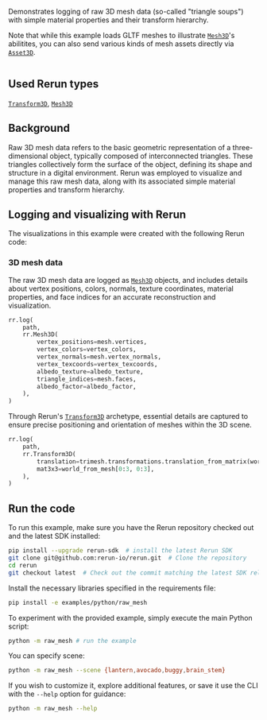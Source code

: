 <!--[metadata]
title = "Raw mesh"
tags = ["Mesh"]
thumbnail = "https://static.rerun.io/raw-mesh/7731418dda47e15dbfc0f9a2c32673909071cb40/480w.png"
thumbnail_dimensions = [480, 480]
channel = "release"
-->

Demonstrates logging of raw 3D mesh data (so-called "triangle soups") with simple material properties and their transform hierarchy.

Note that while this example loads GLTF meshes to illustrate [`Mesh3D`](https://rerun.io/docs/reference/types/archetypes/mesh3d)'s abilitites, you can also send various kinds of mesh assets
directly via [`Asset3D`](https://rerun.io/docs/reference/types/archetypes/asset3d).

<!-- TODO(#1957): How about we load something elseto avoid confusion? -->

<picture data-inline-viewer="examples/raw_mesh">
  <img src="https://static.rerun.io/raw_mesh/d5d008b9f1b53753a86efe2580443a9265070b77/full.png" alt="">
  <source media="(max-width: 480px)" srcset="https://static.rerun.io/raw_mesh/d5d008b9f1b53753a86efe2580443a9265070b77/480w.png">
  <source media="(max-width: 768px)" srcset="https://static.rerun.io/raw_mesh/d5d008b9f1b53753a86efe2580443a9265070b77/768w.png">
  <source media="(max-width: 1024px)" srcset="https://static.rerun.io/raw_mesh/d5d008b9f1b53753a86efe2580443a9265070b77/1024w.png">
  <source media="(max-width: 1200px)" srcset="https://static.rerun.io/raw_mesh/d5d008b9f1b53753a86efe2580443a9265070b77/1200w.png">
</picture>

## Used Rerun types
[`Transform3D`](https://www.rerun.io/docs/reference/types/archetypes/transform3d), [`Mesh3D`](https://www.rerun.io/docs/reference/types/archetypes/mesh3d)

## Background
Raw 3D mesh data refers to the basic geometric representation of a three-dimensional object, typically composed of interconnected triangles.
These triangles collectively form the surface of the object, defining its shape and structure in a digital environment.
Rerun was employed to visualize and manage this raw mesh data, along with its associated simple material properties and transform hierarchy.


## Logging and visualizing with Rerun

The visualizations in this example were created with the following Rerun code:

### 3D mesh data
The raw 3D mesh data are logged as [`Mesh3D`](https://www.rerun.io/docs/reference/types/archetypes/mesh3d) objects, and includes details about vertex positions, colors, normals, texture coordinates, material properties, and face indices for an accurate reconstruction and visualization.

```python
rr.log(
    path,
    rr.Mesh3D(
        vertex_positions=mesh.vertices,
        vertex_colors=vertex_colors,
        vertex_normals=mesh.vertex_normals,
        vertex_texcoords=vertex_texcoords,
        albedo_texture=albedo_texture,
        triangle_indices=mesh.faces,
        albedo_factor=albedo_factor,
    ),
)
```
Through Rerun's [`Transform3D`](https://www.rerun.io/docs/reference/types/archetypes/transform3d) archetype, essential details are captured to ensure precise positioning and orientation of meshes within the 3D scene.
```python
rr.log(
    path,
    rr.Transform3D(
        translation=trimesh.transformations.translation_from_matrix(world_from_mesh),
        mat3x3=world_from_mesh[0:3, 0:3],
    ),
)
```


## Run the code
To run this example, make sure you have the Rerun repository checked out and the latest SDK installed:
```bash
pip install --upgrade rerun-sdk  # install the latest Rerun SDK
git clone git@github.com:rerun-io/rerun.git  # Clone the repository
cd rerun
git checkout latest  # Check out the commit matching the latest SDK release
```
Install the necessary libraries specified in the requirements file:
```bash
pip install -e examples/python/raw_mesh
```
To experiment with the provided example, simply execute the main Python script:
```bash
python -m raw_mesh # run the example
```
You can specify scene:
```bash
python -m raw_mesh --scene {lantern,avocado,buggy,brain_stem}
```
If you wish to customize it, explore additional features, or save it use the CLI with the `--help` option for guidance:
```bash
python -m raw_mesh --help
```
